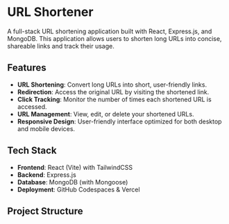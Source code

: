 # URL Shortener

A full-stack URL shortening application built with React, Express.js, and MongoDB. This application allows users to shorten long URLs into concise, shareable links and track their usage.

## Features

- **URL Shortening**: Convert long URLs into short, user-friendly links.
- **Redirection**: Access the original URL by visiting the shortened link.
- **Click Tracking**: Monitor the number of times each shortened URL is accessed.
- **URL Management**: View, edit, or delete your shortened URLs.
- **Responsive Design**: User-friendly interface optimized for both desktop and mobile devices.

## Tech Stack

- **Frontend**: React (Vite) with TailwindCSS
- **Backend**: Express.js
- **Database**: MongoDB (with Mongoose)
- **Deployment**: GitHub Codespaces & Vercel

## Project Structure

